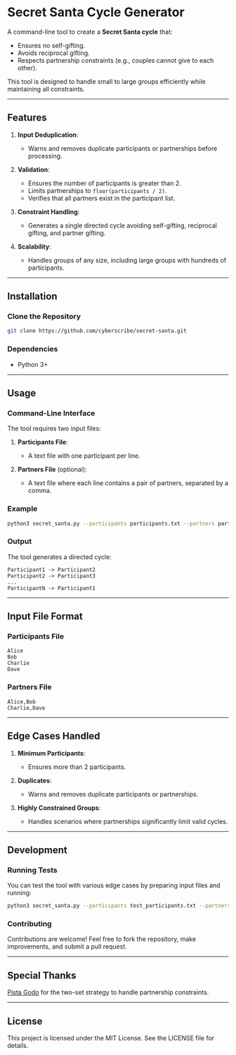 # Secret Santa Cycle Generator

A command-line tool to create a **Secret Santa cycle** that:

- Ensures no self-gifting.
- Avoids reciprocal gifting.
- Respects partnership constraints (e.g., couples cannot give to each other).

This tool is designed to handle small to large groups efficiently while maintaining all constraints.

---

## Features

1. **Input Deduplication**:
   - Warns and removes duplicate participants or partnerships before processing.

2. **Validation**:
   - Ensures the number of participants is greater than 2.
   - Limits partnerships to `floor(participants / 2)`.
   - Verifies that all partners exist in the participant list.

3. **Constraint Handling**:
   - Generates a single directed cycle avoiding self-gifting, reciprocal gifting, and partner gifting.

4. **Scalability**:
   - Handles groups of any size, including large groups with hundreds of participants.

---

## Installation

### Clone the Repository

```bash
git clone https://github.com/cyberscribe/secret-santa.git
```

### Dependencies

- Python 3+

---

## Usage

### Command-Line Interface

The tool requires two input files:

1. **Participants File**:
   - A text file with one participant per line.

2. **Partners File** (optional):
   - A text file where each line contains a pair of partners, separated by a comma.

### Example

```bash
python3 secret_santa.py --participants participants.txt --partners partners.txt
```

### Output

The tool generates a directed cycle:

```
Participant1 -> Participant2
Participant2 -> Participant3
...
ParticipantN -> Participant1
```

---

## Input File Format

### Participants File

```
Alice
Bob
Charlie
Dave
```

### Partners File

```
Alice,Bob
Charlie,Dave
```

---

## Edge Cases Handled

1. **Minimum Participants**:
   - Ensures more than 2 participants.

2. **Duplicates**:
   - Warns and removes duplicate participants or partnerships.

3. **Highly Constrained Groups**:
   - Handles scenarios where partnerships significantly limit valid cycles.

---

## Development

### Running Tests

You can test the tool with various edge cases by preparing input files and running:

```bash
python3 secret_santa.py --participants test_participants.txt --partners test_partners.txt
```

### Contributing

Contributions are welcome! Feel free to fork the repository, make improvements, and submit a pull request.

---

## Special Thanks

[Pista Godo](https://www.linkedin.com/in/pistagodo/) for the two-set strategy to handle partnership constraints.

---

## License

This project is licensed under the MIT License. See the LICENSE file for details.

